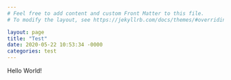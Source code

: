 ```yaml
---
# Feel free to add content and custom Front Matter to this file.
# To modify the layout, see https://jekyllrb.com/docs/themes/#overriding-theme-defaults

layout: page
title: "Test"
date: 2020-05-22 10:53:34 -0000
categories: test
---
```


Hello World!